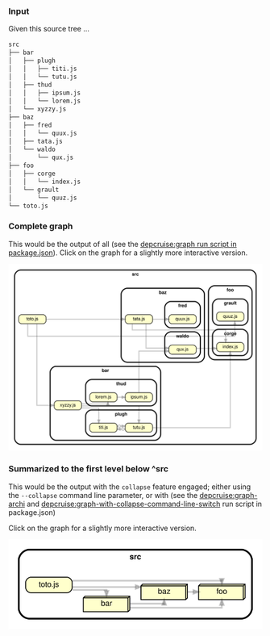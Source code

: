 ### Input

Given this source tree ...

```
src
├── bar
│   ├── plugh
│   │   ├── titi.js
│   │   └── tutu.js
│   ├── thud
│   │   ├── ipsum.js
│   │   └── lorem.js
│   └── xyzzy.js
├── baz
│   ├── fred
│   │   └── quux.js
│   ├── tata.js
│   └── waldo
│       └── qux.js
├── foo
│   ├── corge
│   │   └── index.js
│   └── grault
│       └── quuz.js
└── toto.js
```

### Complete graph

This would be the output of all (see the [depcruise:graph run script in package.json](https://github.com/sverweij/dependency-cruiser-repro-repo/tree/main/462/package.json#L6)).
Click on the graph for a slightly more interactive version.

[!["complete graph"](dependency-graph.svg)](https://sverweij.github.io/dependency-cruiser-repro-repo/462/dependency-graph.html)

### Summarized to the first level below ^src

This would be the output with the `collapse` feature engaged; either using the `--collapse` command line parameter, or with (see the [depcruise:graph-archi](https://github.com/sverweij/dependency-cruiser-repro-repo/tree/main/462/package.json#L7) and [depcruise:graph-with-collapse-command-line-switch](https://github.com/sverweij/dependency-cruiser-repro-repo/tree/main/462/package.json#L8) run script in package.json)

Click on the graph for a slightly more interactive version.

[!["complete graph"](high-level-dependency-graph.svg)](https://sverweij.github.io/dependency-cruiser-repro-repo/462/high-level-dependency-graph.html)
